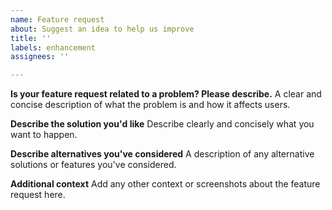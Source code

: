 ```yaml
---
name: Feature request
about: Suggest an idea to help us improve
title: ''
labels: enhancement
assignees: ''

---
```


**Is your feature request related to a problem? Please describe.**
A clear and concise description of what the problem is and how it affects users.

**Describe the solution you'd like**
Describe clearly and concisely what you want to happen.

**Describe alternatives you've considered**
A description of any alternative solutions or features you've considered.

**Additional context**
Add any other context or screenshots about the feature request here.
